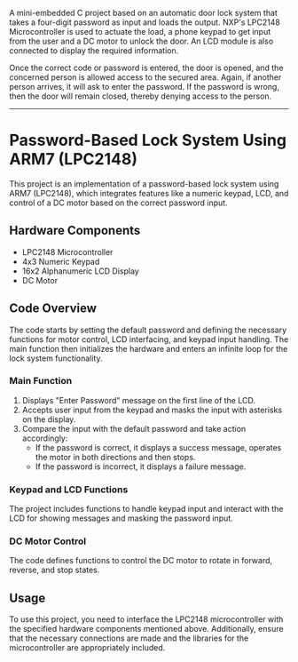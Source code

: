 A mini-embedded C project based on an automatic door lock system that takes a four-digit password as input and loads the output. NXP's LPC2148 Microcontroller is used to actuate the load, a phone keypad to get input from the user and a DC motor to unlock the door. An LCD module is also connected to display the required information.

Once the correct code or password is entered, the door is opened, and the concerned person is allowed access to the secured area. Again, if another person arrives, it will ask to enter the password. If the password is wrong, then the door will remain closed, thereby denying access to the person.

---

# Password-Based Lock System Using ARM7 (LPC2148)

This project is an implementation of a password-based lock system using ARM7 (LPC2148), which integrates features like a numeric keypad, LCD, and control of a DC motor based on the correct password input.

## Hardware Components
- LPC2148 Microcontroller
- 4x3 Numeric Keypad
- 16x2 Alphanumeric LCD Display
- DC Motor

## Code Overview
The code starts by setting the default password and defining the necessary functions for motor control, LCD interfacing, and keypad input handling. The main function then initializes the hardware and enters an infinite loop for the lock system functionality.

### Main Function
1. Displays "Enter Password" message on the first line of the LCD.
2. Accepts user input from the keypad and masks the input with asterisks on the display.
3. Compare the input with the default password and take action accordingly:
   - If the password is correct, it displays a success message, operates the motor in both directions and then stops.
   - If the password is incorrect, it displays a failure message.

### Keypad and LCD Functions
The project includes functions to handle keypad input and interact with the LCD for showing messages and masking the password input.

### DC Motor Control
The code defines functions to control the DC motor to rotate in forward, reverse, and stop states.

## Usage
To use this project, you need to interface the LPC2148 microcontroller with the specified hardware components mentioned above. Additionally, ensure that the necessary connections are made and the libraries for the microcontroller are appropriately included.
